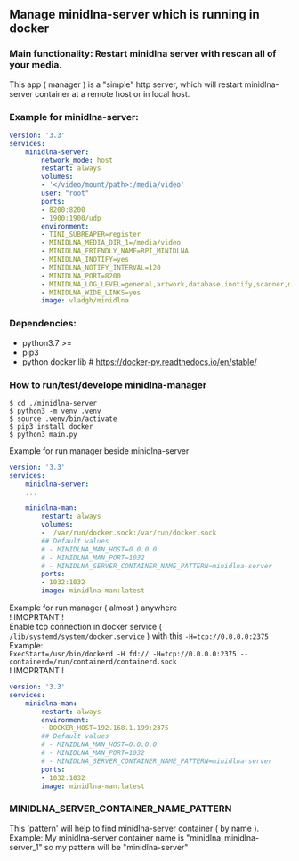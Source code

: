 ## Manage minidlna-server which is running in docker

### Main functionality: Restart minidlna server with rescan all of your media.

This app ( manager ) is a "simple" http server, which will restart minidlna-server container at a remote host or in local host.

### Example for minidlna-server:
```yaml
version: '3.3'
services:
    minidlna-server:
        network_mode: host
        restart: always
        volumes:
        - '</video/mount/path>:/media/video'
        user: "root"
        ports:
        - 8200:8200
        - 1900:1900/udp
        environment:
        - TINI_SUBREAPER=register
        - MINIDLNA_MEDIA_DIR_1=/media/video
        - MINIDLNA_FRIENDLY_NAME=RPI_MINIDLNA
        - MINIDLNA_INOTIFY=yes
        - MINIDLNA_NOTIFY_INTERVAL=120
        - MINIDLNA_PORT=8200
        - MINIDLNA_LOG_LEVEL=general,artwork,database,inotify,scanner,metadata,http,ssdp,tivo=info
        - MINIDLNA_WIDE_LINKS=yes
        image: vladgh/minidlna
```

### Dependencies:
* python3.7 >=
* pip3
* python docker lib # https://docker-py.readthedocs.io/en/stable/
### How to run/test/develope minidlna-manager

```shell
$ cd ./minidlna-server
$ python3 -m venv .venv
$ source .venv/bin/activate
$ pip3 install docker
$ python3 main.py
```

Example for run manager beside minidlna-server
```yaml
version: '3.3'
services:
    minidlna-server:
    ...

    minidlna-man:
        restart: always
        volumes:
        -  /var/run/docker.sock:/var/run/docker.sock
        ## Default values
        # - MINIDLNA_MAN_HOST=0.0.0.0
        # - MINIDLNA_MAN_PORT=1032
        # - MINIDLNA_SERVER_CONTAINER_NAME_PATTERN=minidlna-server
        ports:
        - 1032:1032
        image: minidlna-man:latest
```
Example for run manager ( almost ) anywhere <br>
! IMOPRTANT !<br>
Enable tcp connection in docker service ( ```/lib/systemd/system/docker.service``` ) with this ```-H=tcp://0.0.0.0:2375``` <br>
Example: <br>
```ExecStart=/usr/bin/dockerd -H fd:// -H=tcp://0.0.0.0:2375 --containerd=/run/containerd/containerd.sock```<br>
! IMOPRTANT !<br>
```yaml
version: '3.3'
services:
    minidlna-man:
        restart: always
        environment:
        - DOCKER_HOST=192.168.1.199:2375
        ## Default values
        # - MINIDLNA_MAN_HOST=0.0.0.0
        # - MINIDLNA_MAN_PORT=1032
        # - MINIDLNA_SERVER_CONTAINER_NAME_PATTERN=minidlna-server
        ports:
        - 1032:1032
        image: minidlna-man:latest
```

### MINIDLNA_SERVER_CONTAINER_NAME_PATTERN<br>
This 'pattern' will help to find minidlna-server container ( by name ).<br>
Example: My minidlna-server container name is "minidlna_minidlna-server_1" so my pattern will be "minidlna-server"<br>